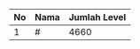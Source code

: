 | No | Nama            | Jumlah Level |
|----|-----------------|--------------|
| 1  | #    |    4660        |
